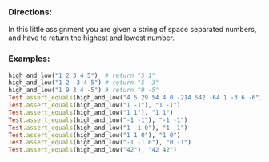 ### Directions:

In this little assignment you are given a string of space separated numbers, and have to return the highest and lowest number.

### Examples:

```ruby
high_and_low("1 2 3 4 5")  # return "5 1"
high_and_low("1 2 -3 4 5") # return "5 -3"
high_and_low("1 9 3 4 -5") # return "9 -5"
Test.assert_equals(high_and_low("4 5 29 54 4 0 -214 542 -64 1 -3 6 -6"), "542 -214")
Test.assert_equals(high_and_low("1 -1"), "1 -1")
Test.assert_equals(high_and_low("1 1"), "1 1")
Test.assert_equals(high_and_low("-1 -1"), "-1 -1")
Test.assert_equals(high_and_low("1 -1 0"), "1 -1")
Test.assert_equals(high_and_low("1 1 0"), "1 0")
Test.assert_equals(high_and_low("-1 -1 0"), "0 -1")
Test.assert_equals(high_and_low("42"), "42 42")
```